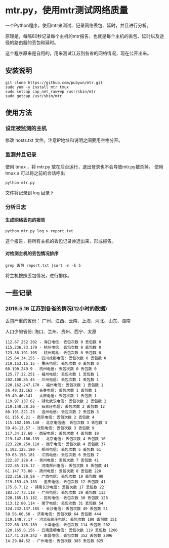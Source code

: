 # mtr.py，使用mtr测试网络质量

一个Python程序，使用mtr来测试、记录网络丢包、延时，并且进行分析。

原理是，每隔60秒记录每个主机的mtr报告，也就是每个主机的丢包、延时以及途径的路由器的丢包和延时。

这个程序原来是自用的，用来测试江苏到各省的网络情况，现在公开出来。

## 安装说明

    git clone https://github.com/pubyun/mtr.git
    sudo yum -y install mtr tmux
    sudo setcap cap_net_raw+ep /usr/sbin/mtr
    sudo getcap /usr/sbin/mtr

## 使用方法

### 设定被监测的主机

修改 hosts.txt 文件。注意IP地址和说明之间要用空格分开。

### 监测并且记录

使用 tmux ，将 mtr.py 放在后台运行，退出登录也不会导致mtr.py被杀掉。
使用 tmux a 可以将之前的会话呼出

    python mtr.py

文件将记录到 log 目录下

### 分析日志

#### 生成网络丢包的报告

    python mtr.py log > report.txt

这个报告，将所有主机的丢包记录帅选出来，形成报告。

#### 对检测主机的丢包情况排序

    grep 丢包 report.txt |sort -n -k 5

将主机按照丢包情况，进行排序。

## 一些记录

### 2016.5.16 江苏到各省的情况(12小时的数据)

丢包严重的省份：
广州、江西、云南、上海、河北、山东、湖南

人口少的省份:
海口、兰州、贵州、西宁、太原

    112.67.252.202 - 海口电信: 丢包次数 0 丢包数 0
    115.236.73.179 - 杭州电信: 丢包次数 0 丢包数 0
    123.58.191.105 - 杭州网易: 丢包次数 0 丢包数 0
    125.64.34.155 - 四川成都电信: 丢包次数 0 丢包数 0
    219.153.15.15 - 重庆电信: 丢包次数 0 丢包数 0
    60.190.249.9 - 杭州电信: 丢包次数 0 丢包数 0
    125.77.22.251 - 福州电信: 丢包次数 1 丢包数 1
    202.100.85.45 - 兰州电信: 丢包次数 1 丢包数 1
    220.162.247.170 - 福州电信: 丢包次数 1 丢包数 1
    36.49.31.162 - 长春电信: 丢包次数 1 丢包数 1
    59.49.46.141 - 太原电信: 丢包次数 1 丢包数 1
    119.97.137.62 - 湖北武汉电信: 丢包次数 2 丢包数 2
    219.148.38.26 - 石家庄电信: 丢包次数 2 丢包数 12
    60.191.221.23 - 温州电信: 丢包次数 2 丢包数 3
    61.155.6.21 - 南京电信: 丢包次数 2 丢包数 4
    115.182.105.140 - 北京电信通: 丢包次数 3 丢包数 3
    59.46.13.57 - 沈阳电信: 丢包次数 3 丢包数 9
    117.34.17.60 - 西安电信: 丢包次数 4 丢包数 19
    219.142.106.139 - 北京电信: 丢包次数 4 丢包数 10
    223.220.250.110 - 西宁电信: 丢包次数 4 丢包数 37
    1.192.125.180 - 郑州电信: 丢包次数 5 丢包数 61
    59.63.158.181 - 江西电信: 丢包次数 6 丢包数 7
    222.87.128.4 - 贵州电信: 丢包次数 7 丢包数 41
    222.85.126.17 - 河南郑州电信: 丢包次数 8 丢包数 41
    61.147.75.88 - 扬州电信: 丢包次数 8 丢包数 220
    222.216.28.58 - 广西电信: 丢包次数 10 丢包数 90
    219.153.49.183 - 重庆电信: 丢包次数 12 丢包数 41
    175.6.7.12 - 湖南长沙电信: 丢包次数 17 丢包数 22
    183.57.73.118 - 广州电信: 丢包次数 20 丢包数 113
    220.165.13.182 - 昆明电信: 丢包次数 30 丢包数 128
    113.12.80.114 - 南宁电信: 丢包次数 31 丢包数 54
    124.232.137.185 - 长沙电信: 丢包次数 49 丢包数 51
    58.56.66.58 - 济南电信: 丢包次数 64 丢包数 444
    219.148.7.17 - 河北石家庄电信: 丢包次数 100 丢包数 151
    222.68.185.189 - 上海电信: 丢包次数 114 丢包数 202
    220.165.8.156 - 云南昆明电信: 丢包次数 119 丢包数 1206
    117.41.229.242 - 南昌电信: 丢包次数 352 丢包数 2096
    14.29.84.52 - 广州电信: 丢包次数 383 丢包数 825
